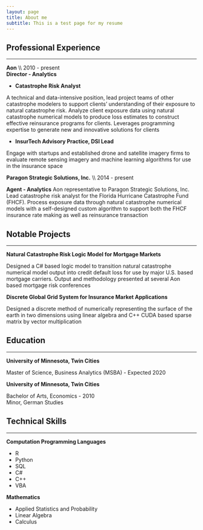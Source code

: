 ```yaml
---
layout: page
title: About me
subtitle: This is a test page for my resume
---
```


## Professional Experience
***

**Aon** \\\ 2010 - present  
**Director - Analytics**

* **Catastrophe Risk Analyst**

A technical and data-intensive position, lead project teams of other catastrophe modelers to support clients’ understanding of their exposure to natural catastrophe risk. Analyze client exposure data using natural catastrophe numerical models to produce loss estimates to construct effective reinsurance programs for clients. Leverages programming expertise to generate new and innovative solutions for clients

* **InsurTech Advisory Practice, DSI Lead**

Engage with startups and established drone and satellite imagery firms to evaluate remote sensing imagery and machine learning algorithms for use in the insurance space

**Paragon Strategic Solutions, Inc.** \\\ 2014 - present

**Agent - Analytics**
Aon representative to Paragon Strategic Solutions, Inc. Lead catastrophe risk analyst for the Florida Hurricane Catastrophe Fund (FHCF). Process exposure data through natural catastrophe numerical models with a self-designed custom algorithm to support both the FHCF insurance rate making as well as reinsurance transaction

## Notable Projects
***

**Natural Catastrophe Risk Logic Model for Mortgage Markets**

Designed a C# based logic model to transition natural catastrophe numerical model output into credit default loss for use by major U.S. based mortgage carriers. Output and methodology presented at several Aon based mortgage risk conferences

**Discrete Global Grid System for Insurance Market Applications**

Designed a discrete method of numerically representing the surface of the earth in two dimensions using linear algebra and C++ CUDA based sparse matrix by vector multiplication

## Education
***

**University of Minnesota, Twin Cities**

Master of Science, Business Analytics (MSBA) -  Expected 2020

**University of Minnesota, Twin Cities**

Bachelor of Arts, Economics - 2010  
Minor, German Studies

## Technical Skills
***

 **Computation Programming Languages**
 * R
 * Python
 * SQL
 * C#
 * C++
 * VBA

 **Mathematics**
  * Applied Statistics and Probability
 * Linear Algebra
 * Calculus